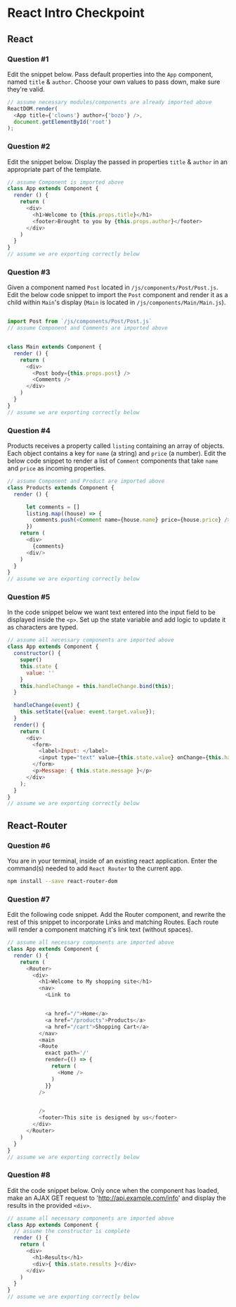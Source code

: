 # React Intro Checkpoint

## React

### Question #1

Edit the snippet below. Pass default properties into the `App` component, named `title` & `author`. Choose your own values to pass down, make sure they're valid.

```js
// assume necessary modules/components are already imported above
ReactDOM.render(
  <App title={'clowns'} author={'bozo'} />,
  document.getElementById('root')
);
```

### Question #2

Edit the snippet below. Display the passed in properties `title` & `author` in an appropriate part of the template.

```js
// assume Component is imported above
class App extends Component {
  render () {
    return (
      <div>
        <h1>Welcome to {this.props.title}</h1>
        <footer>Brought to you by {this.props.author}</footer>
      </div>
    )
  }
}
// assume we are exporting correctly below
```

### Question #3

Given a component named `Post` located in `/js/components/Post/Post.js`. Edit the below code snippet to import the `Post` component and render it as a child within `Main`'s display (`Main` is located in `/js/components/Main/Main.js`).

```js

import Post from `/js/components/Post/Post.js`
// assume Component and Comments are imported above


class Main extends Component {
  render () {
    return (
      <div>
        <Post body={this.props.post} />
        <Comments />
      </div>
    )
  }
}
// assume we are exporting correctly below
```

### Question #4

Products receives a property called `listing` containing an array of objects. Each object contains a key for `name` (a string) and `price` (a number). Edit the below code snippet to render a list of `Comment` components that take `name` and `price` as incoming properties.

```js
// assume Component and Product are imported above
class Products extends Component {
  render () {

      let comments = []
      listing.map((house) => {
        comments.push(<Comment name={house.name} price={house.price} />)
      })
    return (
      <div>
        {comments}
      <div/>
    )
  }
}
// assume we are exporting correctly below
```

### Question #5

In the code snippet below we want text entered into the input field to be displayed inside the `<p>`. Set up the state variable and add logic to update it as characters are typed.

```js
// assume all necessary components are imported above
class App extends Component {
  constructor() {
    super()
    this.state {
      value: ''
    }  
    this.handleChange = this.handleChange.bind(this);      
  }

  handleChange(event) {
    this.setState({value: event.target.value});
  }
  render() {
    return (
      <div>
        <form>
          <label>Input: </label>
          <input type="text" value={this.state.value} onChange={this.handleChange} />
        </form>
        <p>Message: { this.state.message }</p>
      </div>
    );
  }
}
// assume we are exporting correctly below
```

## React-Router

### Question #6

You are in your terminal, inside of an existing react application. Enter the command(s) needed to add `React Router` to the current app.

```bash
npm install --save react-router-dom
```

### Question #7

Edit the following code snippet. Add the Router component, and rewrite the rest of this snippet to incorporate Links and matching Routes. Each route will render a component matching it's link text (without spaces).

```js
// assume all necessary components are imported above
class App extends Component {
  render () {
    return (
      <Router>
        <div>
          <h1>Welcome to My shopping site</h1>
          <nav>
            <Link to


            <a href="/">Home</a>
            <a href="/products">Products</a>
            <a href="/cart">Shopping Cart</a>
          </nav>
          <main
          <Route
            exact path='/'
            render={() => {
              return (
                <Home />
              )
            }}
          />


          />
          <footer>This site is designed by us</footer>
        </div>
      </Router>
    )
  }
}
// assume we are exporting correctly below
```

### Question #8

Edit the code snippet below. Only once when the component has loaded, make an AJAX GET request to 'http://api.example.com/info' and display the results in the provided `<div>`.

```js
// assume all necessary components are imported above
class App extends Component {
  // assume the constructor is complete
  render () {
    return (
      <div>
        <h1>Results</h1>
        <div>{ this.state.results }</div>
      </div>
    )
  }
}
// assume we are exporting correctly below
```
